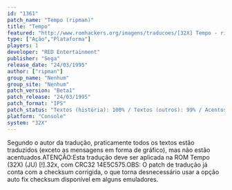 ```yaml
---
id: "1361"
patch_name: "Tempo (ripman)"
title: "Tempo"
featured: "http://www.romhackers.org/imagens/traducoes/[32X] Tempo - ripman - 1.jpg"
type: ["Ação","Plataforma"]
players: 1
developer: "RED Entertainment"
publisher: "Sega"
release_date: "24/03/1995"
author: ["ripman"]
group_name: "Nenhum"
group_site: "Nenhum"
patch_version: "Beta1"
patch_release: "24/03/1995"
patch_format: "IPS"
patch_status: "Textos (história): 100% / Textos (outros): 99% / Acentos: 0% / Gráficos: 0%"
platform: "Console"
system: "32X"
---
```


Segundo o autor da tradução, praticamente todos os textos estão traduzidos (exceto as mensagens em forma de gráfico), mas não estão acentuados.ATENÇÃO:Esta tradução deve ser aplicada na ROM Tempo (32X) (JU) [!].32x, com CRC32 14E5C575.OBS: O patch de tradução já conta com a checksum corrigida, o que torna desnecessário usar a opção auto fix checksum disponível em alguns emuladores.